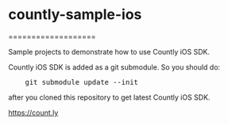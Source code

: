 # countly-sample-ios
===================

Sample projects to demonstrate how to use Countly iOS SDK.

Countly iOS SDK is added as a git submodule. 
So you should do:

<pre class="prettyprint">
	git submodule update --init
</pre>

after you cloned this repository to get latest Countly iOS SDK.

https://count.ly
